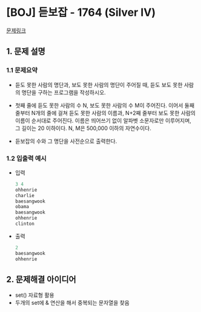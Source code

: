 # [BOJ] 듣보잡 - 1764 (Silver IV)

[문제링크](https://www.acmicpc.net/problem/1764)

## 1. 문제 설명
### 1.1 문제요약
- 듣도 못한 사람의 명단과, 보도 못한 사람의 명단이 주어질 때, 듣도 보도 못한 사람의 명단을 구하는 프로그램을 작성하시오.

- 첫째 줄에 듣도 못한 사람의 수 N, 보도 못한 사람의 수 M이 주어진다. 이어서 둘째 줄부터 N개의 줄에 걸쳐 듣도 못한 사람의 이름과, N+2째 줄부터 보도 못한 사람의 이름이 순서대로 주어진다. 이름은 띄어쓰기 없이 알파벳 소문자로만 이루어지며, 그 길이는 20 이하이다. N, M은 500,000 이하의 자연수이다.

- 듣보잡의 수와 그 명단을 사전순으로 출력한다.


### 1.2 입출력 예시

- 입력

  ```python
  3 4
  ohhenrie
  charlie
  baesangwook
  obama
  baesangwook
  ohhenrie
  clinton
  ```

- 출력

  ```python
  2
  baesangwook
  ohhenrie
  ```

## 2. 문제해결 아이디어
- set() 자료형 활용
- 두개의 set에 & 연산을 해서 중복되는 문자열을 찾음

